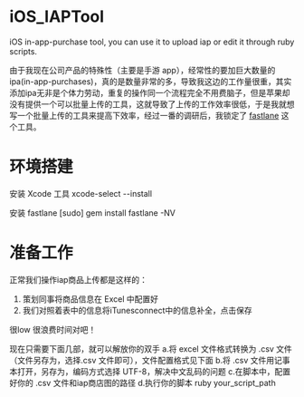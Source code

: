 # iOS_IAPTool
iOS in-app-purchase tool, you can use it to upload iap or edit it through ruby scripts.

由于我现在公司产品的特殊性（主要是手游 app），经常性的要加巨大数量的 ipa(in-app-purchases)，真的是数量非常的多，导致我这边的工作量很重，其实添加ipa无非是个体力劳动，重复的操作同一个流程完全不用费脑子，但是苹果却没有提供一个可以批量上传的工具，这就导致了上传的工作效率很低，于是我就想写一个批量上传的工具来提高下效率，经过一番的调研后，我锁定了 [fastlane](https://github.com/fastlane/fastlane) 这个工具。

# 环境搭建

安装 Xcode 工具
xcode-select --install

安装 fastlane
[sudo] gem install fastlane -NV

# 准备工作


正常我们操作iap商品上传都是这样的：
1. 策划同事将商品信息在 Excel 中配置好
2. 我们对照着表中的信息将iTunesconnect中的信息补全，点击保存

很low 很浪费时间对吧！


现在只需要下面几部，就可以解放你的双手
a.将 excel 文件格式转换为 .csv 文件（文件另存为，选择.csv 文件即可），文件配置格式见下面
b.将 .csv 文件用记事本打开，另存为，编码方式选择 UTF-8，解决中文乱码的问题
c.在脚本中，配置好你的 .csv 文件和iap商店图的路径
d.执行你的脚本 ruby your_script_path 





